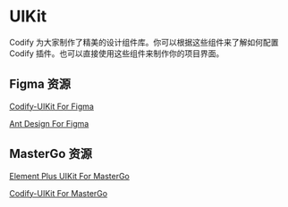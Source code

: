 # UIKit

Codify 为大家制作了精美的设计组件库。你可以根据这些组件来了解如何配置 Codify 插件。也可以直接使用这些组件来制作你的项目界面。

## Figma 资源
[Codify-UIKit For Figma](https://www.figma.com/community/file/1362976228899599536/codify-uikit)

[Ant Design For Figma](https://www.figma.com/community/file/1409469635560031500/ant-design-uikit-v5-20-2)

## MasterGo 资源
[Element Plus UIKit For MasterGo](https://mastergo.com/community/resource/127125030941297)

[Codify-UIKit For MasterGo](https://mastergo.com/community/resource/124141235222047)